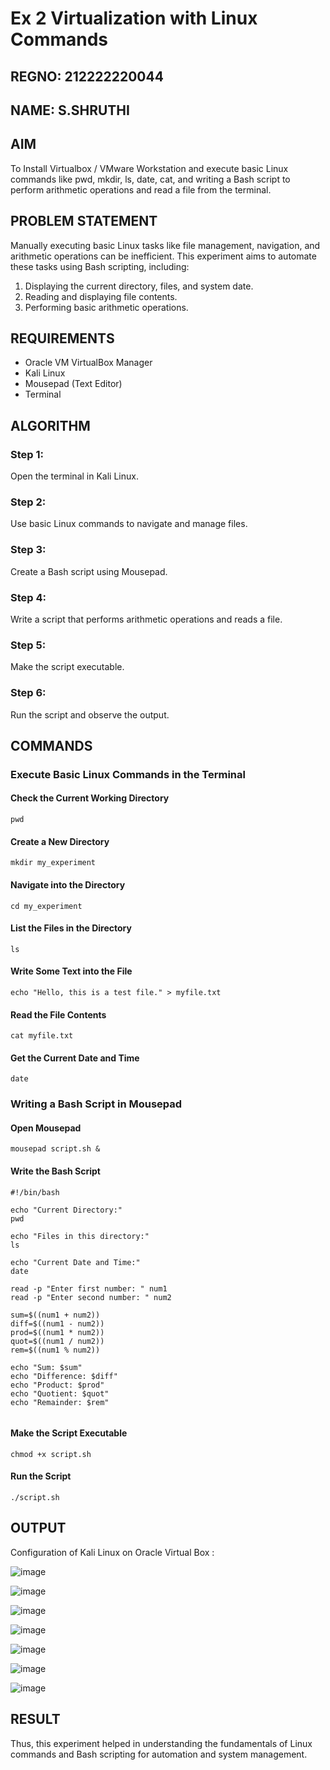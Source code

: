 # Ex 2 Virtualization with Linux Commands

## REGNO: 212222220044
## NAME:  S.SHRUTHI

## AIM

To Install Virtualbox / VMware Workstation and execute basic Linux commands like pwd, mkdir, ls, date, cat, and writing a Bash script to perform arithmetic operations and read a file from the terminal.

## PROBLEM STATEMENT

Manually executing basic Linux tasks like file management, navigation, and arithmetic operations can be inefficient. This experiment aims to automate these tasks using Bash scripting, including:
1. Displaying the current directory, files, and system date.
2. Reading and displaying file contents.
3. Performing basic arithmetic operations.

## REQUIREMENTS
- Oracle VM VirtualBox Manager
- Kali Linux
- Mousepad (Text Editor)
- Terminal

## ALGORITHM
 ### Step 1: 
 Open the terminal in Kali Linux.
 ### Step 2:
 Use basic Linux commands to navigate and manage files.
 ### Step 3:
 Create a Bash script using Mousepad.
 ### Step 4:
 Write a script that performs arithmetic operations and reads a file.
 ### Step 5:
 Make the script executable.
 ### Step 6:
 Run the script and observe the output.
 
## COMMANDS

###  Execute Basic Linux Commands in the Terminal
#### Check the Current Working Directory
```
pwd
```
#### Create a New Directory
```
mkdir my_experiment
```

#### Navigate into the Directory
```
cd my_experiment
```
#### List the Files in the Directory
```
ls
```

#### Write Some Text into the File
```
echo "Hello, this is a test file." > myfile.txt
```

#### Read the File Contents
```
cat myfile.txt
```
#### Get the Current Date and Time
```
date
```

###  Writing a Bash Script in Mousepad
#### Open Mousepad
```
mousepad script.sh &
```

#### Write the Bash Script

```
#!/bin/bash 

echo "Current Directory:"
pwd

echo "Files in this directory:"
ls

echo "Current Date and Time:"
date

read -p "Enter first number: " num1
read -p "Enter second number: " num2

sum=$((num1 + num2))
diff=$((num1 - num2))
prod=$((num1 * num2))
quot=$((num1 / num2))
rem=$((num1 % num2))

echo "Sum: $sum"
echo "Difference: $diff"
echo "Product: $prod"
echo "Quotient: $quot"
echo "Remainder: $rem"


```
####  Make the Script Executable
```
chmod +x script.sh
```

#### Run the Script
```
./script.sh
```

## OUTPUT

Configuration of Kali Linux on Oracle Virtual Box :

![image](https://github.com/user-attachments/assets/83f47f18-6b45-4f19-8068-7bb8b1baf013)

![image](https://github.com/user-attachments/assets/b6972153-77e9-451a-be06-6b10cea2cf8c)

![image](https://github.com/user-attachments/assets/bba908d5-32ac-4576-b9b2-5e0350f13145)

![image](https://github.com/user-attachments/assets/6aa56f03-7b37-462e-956a-a40edd0ce13c)

![image](https://github.com/user-attachments/assets/3ecb0ed4-693e-420a-8e16-5da8d513b06b)

![image](https://github.com/user-attachments/assets/c76c4469-4f99-40e2-a373-d7be3becb13d)

![image](https://github.com/user-attachments/assets/7541a787-048c-4c59-8663-f3aa5745b04e)


## RESULT
Thus, this experiment helped in understanding the fundamentals of Linux commands and Bash scripting for automation and system management.

  
